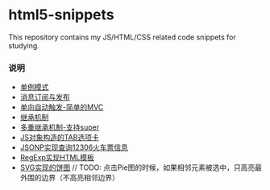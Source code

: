html5-snippets
==============

This repository contains my JS/HTML/CSS related code snippets for studying.

### 说明

* [单例模式](js/singleton.js)
* [消息订阅与发布](js/subscribe-publisher.js)
* [单向自动触发-简单的MVC](js/trigger.js)
* [继承机制](js/inherit.js)
* [多重继承机制-支持super](js/mixin.js)
* [JS对象构造的TAB选项卡](html/tab-switcher.html)
* [JSONP实现查询12306火车票信息](html/JSONP.html)
* [RegExp实现HTML模板](js/template.js)
* [SVG实现的饼图](js/SVGChart.js)   // TODO: 点击Pie图的时候，如果相邻元素被选中，只高亮最外围的边界（不高亮相邻边界）
